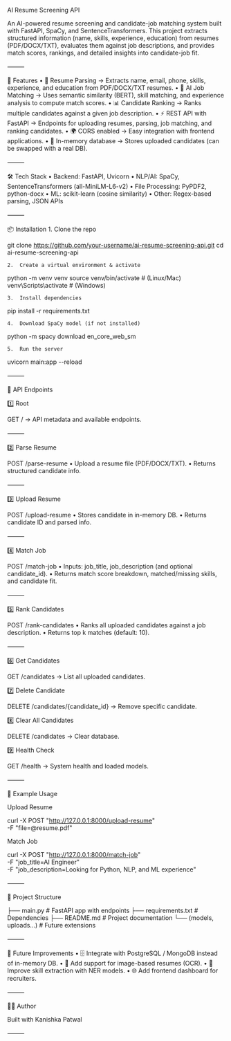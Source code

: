 
AI Resume Screening API

An AI-powered resume screening and candidate-job matching system built with FastAPI, SpaCy, and SentenceTransformers. This project extracts structured information (name, skills, experience, education) from resumes (PDF/DOCX/TXT), evaluates them against job descriptions, and provides match scores, rankings, and detailed insights into candidate-job fit.

⸻

🚀 Features
	•	📄 Resume Parsing → Extracts name, email, phone, skills, experience, and education from PDF/DOCX/TXT resumes.
	•	🤖 AI Job Matching → Uses semantic similarity (BERT), skill matching, and experience analysis to compute match scores.
	•	📊 Candidate Ranking → Ranks multiple candidates against a given job description.
	•	⚡ REST API with FastAPI → Endpoints for uploading resumes, parsing, job matching, and ranking candidates.
	•	🌍 CORS enabled → Easy integration with frontend applications.
	•	🧹 In-memory database → Stores uploaded candidates (can be swapped with a real DB).

⸻

🛠️ Tech Stack
	•	Backend: FastAPI, Uvicorn
	•	NLP/AI: SpaCy, SentenceTransformers (all-MiniLM-L6-v2)
	•	File Processing: PyPDF2, python-docx
	•	ML: scikit-learn (cosine similarity)
	•	Other: Regex-based parsing, JSON APIs

⸻

📦 Installation
	1.	Clone the repo

git clone https://github.com/your-username/ai-resume-screening-api.git
cd ai-resume-screening-api


	2.	Create a virtual environment & activate

python -m venv venv
source venv/bin/activate   # (Linux/Mac)
venv\Scripts\activate      # (Windows)


	3.	Install dependencies

pip install -r requirements.txt


	4.	Download SpaCy model (if not installed)

python -m spacy download en_core_web_sm


	5.	Run the server

uvicorn main:app --reload



⸻

📌 API Endpoints

1️⃣ Root

GET / → API metadata and available endpoints.

⸻

2️⃣ Parse Resume

POST /parse-resume
	•	Upload a resume file (PDF/DOCX/TXT).
	•	Returns structured candidate info.

⸻

3️⃣ Upload Resume

POST /upload-resume
	•	Stores candidate in in-memory DB.
	•	Returns candidate ID and parsed info.

⸻

4️⃣ Match Job

POST /match-job
	•	Inputs: job_title, job_description (and optional candidate_id).
	•	Returns match score breakdown, matched/missing skills, and candidate fit.

⸻

5️⃣ Rank Candidates

POST /rank-candidates
	•	Ranks all uploaded candidates against a job description.
	•	Returns top k matches (default: 10).

⸻

6️⃣ Get Candidates

GET /candidates → List all uploaded candidates.

7️⃣ Delete Candidate

DELETE /candidates/{candidate_id} → Remove specific candidate.

8️⃣ Clear All Candidates

DELETE /candidates → Clear database.

9️⃣ Health Check

GET /health → System health and loaded models.

⸻

🧪 Example Usage

Upload Resume

curl -X POST "http://127.0.0.1:8000/upload-resume" \
-F "file=@resume.pdf"

Match Job

curl -X POST "http://127.0.0.1:8000/match-job" \
-F "job_title=AI Engineer" \
-F "job_description=Looking for Python, NLP, and ML experience"


⸻

📂 Project Structure

├── main.py               # FastAPI app with endpoints
├── requirements.txt      # Dependencies
├── README.md             # Project documentation
└── (models, uploads...)  # Future extensions


⸻

🔮 Future Improvements
	•	🗄️ Integrate with PostgreSQL / MongoDB instead of in-memory DB.
	•	📑 Add support for image-based resumes (OCR).
	•	🎯 Improve skill extraction with NER models.
	•	🌐 Add frontend dashboard for recruiters.

⸻

👨‍💻 Author

Built with Kanishka Patwal

⸻

